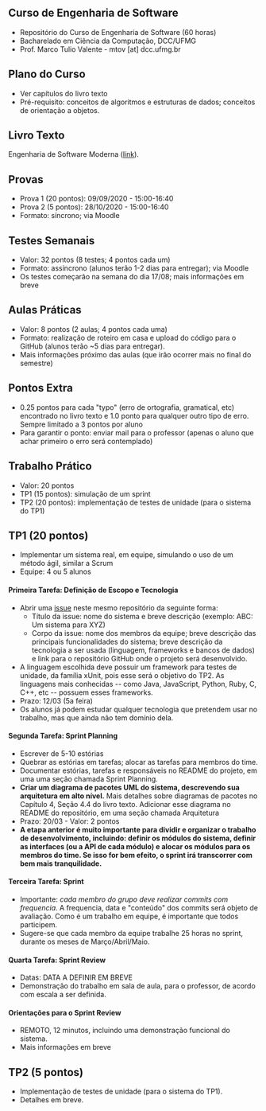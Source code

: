 ## Curso de Engenharia de Software

* Repositório do Curso de Engenharia de Software (60 horas)
* Bacharelado em Ciência da Computação, DCC/UFMG
* Prof. Marco Tulio Valente - mtov [at] dcc.ufmg.br

## Plano do Curso

* Ver capítulos do livro texto
* Pré-requisito: conceitos de algoritmos e estruturas de dados; conceitos de orientação a objetos.

## Livro Texto

Engenharia de Software Moderna ([link](https://engsoftmoderna.info)).

## Provas

* Prova 1 (20 pontos): 09/09/2020 - 15:00-16:40
* Prova 2 (5 pontos): 28/10/2020 - 15:00-16:40
* Formato: síncrono; via Moodle

## Testes Semanais

* Valor: 32 pontos (8 testes; 4 pontos cada um)
* Formato: assíncrono (alunos terão 1-2 dias para entregar); via Moodle
* Os testes começarão na semana do dia 17/08; mais informações em breve

## Aulas Práticas 

* Valor: 8 pontos (2 aulas; 4 pontos cada uma)
* Formato: realização de roteiro em casa e upload do código para o GitHub (alunos terão ~5 dias para entregar).
* Mais informações próximo das aulas (que irão ocorrer mais no final do semestre)

## Pontos Extra

* 0.25 pontos para cada "typo" (erro de ortografia, gramatical, etc) encontrado no livro texto e 1.0 ponto para qualquer outro tipo de erro. Sempre limitado a 3 pontos por aluno
* Para garantir o ponto: enviar mail para o professor (apenas o aluno que achar primeiro o erro será contemplado)

## Trabalho Prático

* Valor: 20 pontos
* TP1 (15 pontos): simulação de um sprint
* TP2 (20 pontos): implementação de testes de unidade (para o sistema do TP1)

## TP1 (20 pontos)

* Implementar um sistema real, em equipe, simulando o uso de um método ágil, similar a Scrum
* Equipe: 4 ou 5 alunos

#### Primeira Tarefa: Definição de Escopo e Tecnologia

* Abrir uma [issue](https://github.com/aserg-ufmg/CursoEngenhariaSoftware/issues) neste mesmo repositório da seguinte forma:
  * Título da issue: nome do sistema e breve descrição (exemplo: ABC: Um sistema para XYZ)
  * Corpo da issue: nome dos membros da equipe; breve descrição das principais funcionalidades do sistema; breve descrição da tecnologia a ser usada (linguagem, frameworks e bancos de dados) e link para o repositório GitHub onde o projeto será desenvolvido.
* A linguagem escolhida deve possuir um framework para testes de unidade, da família xUnit, pois esse será o objetivo do TP2. As linguagens mais conhecidas -- como Java, JavaScript, Python, Ruby, C, C++, etc -- possuem esses frameworks.
* Prazo: 12/03 (5a feira)
* Os alunos já podem estudar qualquer tecnologia que pretendem usar no trabalho, mas que ainda não tem domínio dela.

#### Segunda Tarefa: Sprint Planning

* Escrever de 5-10 estórias
* Quebrar as estórias em tarefas; alocar as tarefas para membros do time. 
* Documentar estórias, tarefas e responsáveis no README do projeto, em uma uma seção chamada Sprint Planning.
* **Criar um diagrama de pacotes UML do sistema, descrevendo sua arquitetura em alto nível.** Mais detalhes sobre diagramas de pacotes no Capítulo 4, Seção 4.4 do livro texto. Adicionar esse diagrama no README do repositório, em uma seção chamada Arquitetura
* Prazo: 20/03 - Valor: 2 pontos
* **A etapa anterior é muito importante para dividir e organizar o trabalho de desenvolvimento, incluindo: definir os módulos do sistema, definir as interfaces (ou a API de cada módulo) e alocar os módulos para os membros do time. Se isso for bem efeito, o sprint irá transcorrer com bem mais tranquilidade.**

#### Terceira Tarefa: Sprint

* Importante: *cada membro do grupo deve realizar commits com frequencia*. A frequencia, data e "conteúdo" dos commits será objeto de avaliação. Como é um trabalho em equipe, é importante que todos participem.
* Sugere-se que cada membro da equipe trabalhe 25 horas no sprint, durante os meses de Março/Abril/Maio.

#### Quarta Tarefa: Sprint Review

* Datas: DATA A DEFINIR EM BREVE
* Demonstração do trabalho em sala de aula, para o professor, de acordo com escala a ser definida.

#### Orientações para o Sprint Review

* REMOTO, 12 minutos, incluindo uma demonstração funcional do sistema.
* Mais informações em breve

## TP2 (5 pontos)

* Implementação de testes de unidade (para o sistema do TP1). 
* Detalhes em breve.
